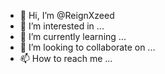 - 👋 Hi, I’m @ReignXzeed
- 👀 I’m interested in ...
- 🌱 I’m currently learning ...
- 💞️ I’m looking to collaborate on ...
- 📫 How to reach me ...

<!---
ReignXzeed/ReignXzeed is a ✨ special ✨ repository because its `README.md` (this file) appears on your GitHub profile.
You can click the Preview link to take a look at your changes.
--->
